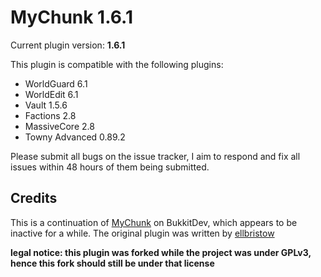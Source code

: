 # MyChunk 1.6.1

Current plugin version: **1.6.1** 

This plugin is compatible with the following plugins:

  - WorldGuard 6.1
  - WorldEdit 6.1
  - Vault 1.5.6
  - Factions 2.8
  - MassiveCore 2.8
  - Towny Advanced 0.89.2
  
Please submit all bugs on the issue tracker, I aim to respond and fix all issues within 48 hours of them being submitted.

## Credits
This is a continuation of [MyChunk](http://dev.bukkit.org/bukkit-plugins/mychunk/) on BukkitDev, which appears to be inactive for a while. The original plugin was written by [ellbristow](https://github.com/ellbristow)

__legal notice: this plugin was forked while the project was under GPLv3, hence this fork should still be under that license__
